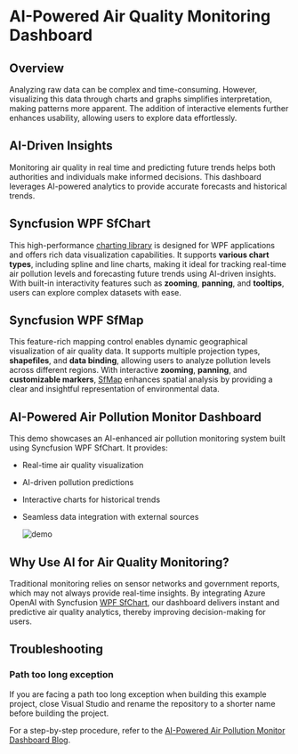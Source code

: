 # AI-Powered Air Quality Monitoring Dashboard

## Overview
Analyzing raw data can be complex and time-consuming. However, visualizing this data through charts and graphs simplifies interpretation, making patterns more apparent. The addition of interactive elements further enhances usability, allowing users to explore data effortlessly.

## AI-Driven Insights
Monitoring air quality in real time and predicting future trends helps both authorities and individuals make informed decisions. This dashboard leverages AI-powered analytics to provide accurate forecasts and historical trends.

## Syncfusion WPF SfChart
  This high-performance [charting library](https://help.syncfusion.com/wpf/charts/getting-started) is designed for WPF applications and offers rich data visualization capabilities. It supports **various chart types**, including spline and line charts, making it ideal for tracking real-time air pollution levels and forecasting future trends using AI-driven insights. With built-in interactivity features such as **zooming**, **panning**, and **tooltips**, users can explore complex datasets with ease.

## Syncfusion WPF SfMap 
  This feature-rich mapping control enables dynamic geographical visualization of air quality data. It supports multiple projection types, **shapefiles**, and **data binding**, allowing users to analyze pollution levels across different regions. With interactive **zooming**, **panning**, and **customizable markers**, [SfMap](https://help.syncfusion.com/wpf/maps/getting-started) enhances spatial analysis by providing a clear and insightful representation of environmental data.

## AI-Powered Air Pollution Monitor Dashboard  
This demo showcases an AI-enhanced air pollution monitoring system built using Syncfusion WPF SfChart. It provides:
- Real-time air quality visualization
- AI-driven pollution predictions
- Interactive charts for historical trends
- Seamless data integration with external sources
  
  ![demo](https://github.com/user-attachments/assets/e0e8d2f0-8165-4c14-b085-751e5f8b50ed)

## Why Use AI for Air Quality Monitoring?
Traditional monitoring relies on sensor networks and government reports, which may not always provide real-time insights. By integrating Azure OpenAI with Syncfusion [WPF SfChart](https://www.syncfusion.com/wpf-controls/charts), our dashboard delivers instant and predictive air quality analytics, thereby improving decision-making for users.

## Troubleshooting
### Path too long exception
If you are facing a path too long exception when building this example project, close Visual Studio and rename the repository to a shorter name before building the project.

For a step-by-step procedure, refer to the [AI-Powered Air Pollution Monitor Dashboard Blog]().
